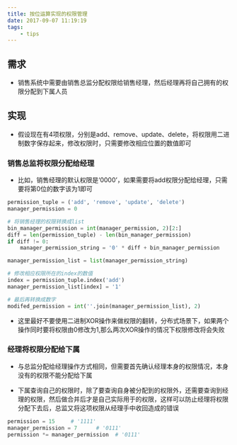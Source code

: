 ```yaml
---
title: 按位运算实现的权限管理
date: 2017-09-07 11:19:19
tags:
    - tips
---
```


## 需求

* 销售系统中需要由销售总监分配权限给销售经理，然后经理再将自己拥有的权限分配到下属人员

## 实现

* 假设现在有4项权限，分别是add、remove、update、delete，将权限用二进制数字保存起来，修改权限时，只需要修改相应位置的数值即可

### 销售总监将权限分配给经理

* 比如，销售经理的默认权限是‘0000’，如果需要将add权限分配给经理，只需要将第0位的数字该为1即可

``` python
permission_tuple = ('add', 'remove', 'update', 'delete')
manager_permission = 0

# 将销售经理的权限转换成list
bin_manager_permission = int(manager_permission, 2)[2:]
diff = len(permission_tuple) - len(bin_manager_permission)
if diff != 0:
    manager_permission_string = '0' * diff + bin_manager_permission

manager_permission_list = list(manager_permission_string)

# 修改相应权限所在的index的数值
index = permission_tuple.index('add')
manager_permission_list[index] = '1'

# 最后再转换成数字
modifed_permission = int(''.join(manager_permission_list), 2)
```

* 这里最好不要使用二进制XOR操作来做权限的翻转，分布式场景下，如果两个操作同时要将权限由0修改为1,那么两次XOR操作的情况下权限修改将会失败

### 经理将权限分配给下属

* 与总监分配给经理操作方式相同，但需要首先确认经理本身的权限情况，本身没有的权限不能分配给下属

* 下属查询自己的权限时，除了要查询自身被分配到的权限外，还需要查询到经理的权限，然后做合并后才是自己实际用于的权限，这样可以防止经理将权限分配下去后，总监又将这项权限从经理手中收回造成的错误

``` python
permission = 15     # '1111'
manager_permission = 7      # '0111'
permission *= manager_permission  # '0111'
```
